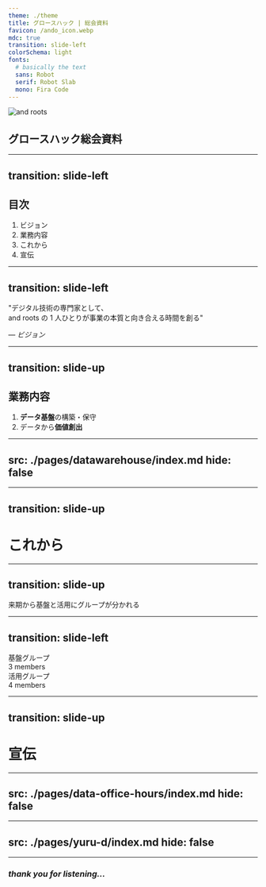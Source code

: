 ```yaml
---
theme: ./theme
title: グロースハック | 総会資料
favicon: /ando_icon.webp
mdc: true
transition: slide-left
colorSchema: light
fonts:
  # basically the text
  sans: Robot
  serif: Robot Slab
  mono: Fira Code
---
```


<img src="/ando_icon.webp" alt="and roots" class="w-[200px] h-auto mx-auto mb-5 rounded-xl" />

## グロースハック総会資料

---
transition: slide-left
---

## 目次

1. ビジョン
2. 業務内容
3. これから
4. 宣伝

---
transition: slide-left
---

<div className="text-[3rem] font-bold">
  "デジタル技術の専門家として、
  <br/>
  and roots の 1 人ひとりが事業の本質と向き合える時間を創る"
</div>

_— ビジョン_

---
transition: slide-up
---

## 業務内容

1. **データ基盤**の構築・保守
2. データから**価値創出**

---
src: ./pages/datawarehouse/index.md
hide: false
---

---
transition: slide-up
---

# これから

---
transition: slide-up
---

<div className="font-bold text-[4.5rem]">
  来期から<span v-mark.yellow="1">基盤</span>と<span v-mark.purple="1">活用</span>にグループが分かれる
</div>

---
transition: slide-left
---

<div className="flex items-start w-[1400px] space-x-8 mx-auto h-full">
    <div className="border rounded-xl shadow-xl p-8 flex-1">
        <div className="text-[45px] font-semibold text-center mb-6">
            基盤グループ
            <div className="text-gray-500 text-[28px]">
            3 members
            </div>
        </div>
        <div className="space-y-4">
            <MemberCard
              name="谷口 健太"
              nickname="たぬ"
              imageSrc="https://ca.slack-edge.com/TL86R5GH1-UL86R5GV9-42d14dbc2420-512"
            />
            <MemberCard
              name="國分 拓也"
              nickname="くぶたく"
              imageSrc="/kubutaku.jpg"
            />
            <MemberCard
              name="笹本 卓臣"
              nickname="もてぃ"
              imageSrc="/motty.jpg"
            />
        </div>
    </div>
    <div className="border rounded-xl shadow-xl p-8 flex-1">
        <div className="text-[45px] font-semibold text-center mb-6">
            活用グループ
            <div className="text-gray-500 text-[28px]">
            4 members
            </div>
        </div>
        <div className="space-y-4">
            <MemberCard
              name="江口 修一"
              nickname="しゅうさん"
              imageSrc="https://ca.slack-edge.com/TL86R5GH1-UMDSHMQ0H-9b77af366853-512"
            />
            <MemberCard
              name="崎本 育直"
              nickname="いっくん"
              imageSrc="https://ca.slack-edge.com/TL86R5GH1-U039MJ5HN91-d2db0181d802-512"
            />
            <MemberCard
              name="堀 順郎"
              nickname="のぶろー"
              imageSrc="https://ca.slack-edge.com/TL86R5GH1-U04QAP3048N-8b3f5f4127ed-512"
            />
            <MemberCard
              name="能村 優希"
              nickname="のむ"
              imageSrc="https://ca.slack-edge.com/TL86R5GH1-U0281NV010D-b0903e6ed514-512"
            />
        </div>
    </div>
</div>

---
transition: slide-up
---

# 宣伝

---
src: ./pages/data-office-hours/index.md
hide: false
---

---
src: ./pages/yuru-d/index.md
hide: false
---


---

### _thank you for listening..._
